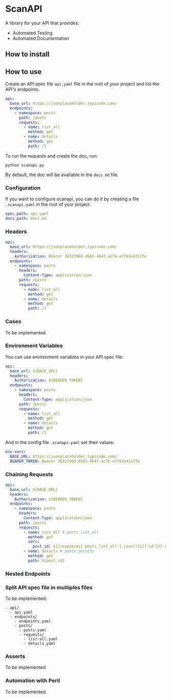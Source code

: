 # ScanAPI

A library for your API that provides:

- Automated Testing
- Automated Documentation

## How to install



## How to use

Create an API spec file `api.yaml` file in the root of your project and list the API's endpoints.

```yaml
api:
  base_url: https://jsonplaceholder.typicode.com/
  endpoints:
    - namespace: posts
      path: /posts
      requests:
        - name: list_all
          method: get
        - name: details
          method: get
          path: /1
```

To run the requests and create the doc, run:

```
python scanapi.py
```

By default, the doc will be available in the `docs.md` file.

### Configuration

If you want to configure scanapi, you can do it by creating a file `.scanapi.yaml` in the root of your project.

```yaml
spec_path: api.yaml
docs_path: docs.md
```

### Headers

```yaml
api:
  base_url: https://jsonplaceholder.typicode.com/
  headers:
    Authorization: Bearer 3032196d-4563-4047-ac7b-e7763e43177e
  endpoints:
    - namespace: posts
      headers:
        Content-Type: application/json
      path: /posts
      requests:
        - name: list_all
          method: get
        - name: details
          method: get
          path: /1
```

### Cases

To be implemented

### Environment Variables

You can use environment variables in your API spec file:

```yaml
api:
  base_url: ${BASE_URL}
  headers:
    Authorization: ${BEARER_TOKEN}
  endpoints:
    - namespace: posts
      headers:
        Content-Type: application/json
      path: /posts
      requests:
        - name: list_all
          method: get
        - name: details
          method: get
          path: /1
```

And in the config file `.scanapi.yaml` set their values:

```yaml
env-vars:
  BASE_URL: https://jsonplaceholder.typicode.com/
  BEARER_TOKEN: Bearer 3032196d-4563-4047-ac7b-e7763e43177e
```

### Chaining Requests

```yaml
api:
  base_url: ${BASE_URL}
  headers:
    Authorization: ${BEARER_TOKEN}
  endpoints:
    - namespace: posts
      headers:
        Content-Type: application/json
      path: /posts
      requests:
        - name: list_all # posts_list_all
          method: get
          vars:
            post_id: ${{responses['posts_list_all'].json()[1]['id']}} # should return id 2
        - name: details # posts_details
          method: get
          path: ${post_id}
```

### Nested Endpoints

### Split API spec file in multiples files

To be implemented:

```
- api/
  - api.yaml
  - endpoints/
    - endpoints.yaml
    - posts/
      - posts.yaml
      - requests/
        - list-all.yaml
        - details.yaml
```

### Asserts

To be implemented


### Automation with Peril

To be implemented
